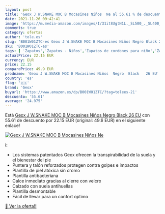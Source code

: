 ```yaml
---
layout: post
title: 'Geox J W.SNAKE MOC B Mocasines Niños  Ne al 55.61 % de descuento'
date: 2021-11-26 09:42:41
image: 'https://m.media-amazon.com/images/I/31it8UgtN1L._SL500_._SL400_.jpg'
comments: true
category: ofertas
author: 'tole.es'
slug: 'B001W01ZTC-es Geox J W.SNAKE MOC B Mocasines Niños Negro Black 26 EU'
sku: 'B001W01ZTC-es'
tags: [ 'Zapatos','Zapatos - Niños','Zapatos de cordones para niño','Zapatos y complementos','geox', ]
actualPrice: 22.15 EUR
currency: EUR
price: 22.15
comparePrice: 49.9 EUR
prodname: 'Geox J W.SNAKE MOC B Mocasines Niños  Negro  Black   26 EU'
country: 'es'
flag: '🇪🇸'
brand: 'Geox'
buyurl: 'https://www.amazon.es/dp/B001W01ZTC/?tag=tolees-21'
descuento: '55.61'
average: '24.075'
---
```


Está [Geox J W.SNAKE MOC B Mocasines Niños  Negro  Black   26 EU](https://www.amazon.es/dp/B001W01ZTC/?tag=tolees-21) con 55.61 de descuento por 22.15 EUR (original: 49.9 EUR) en el siguiente enlace!

[![Geox J W.SNAKE MOC B Mocasines Niños  Ne](https://m.media-amazon.com/images/I/31it8UgtN1L._SL500_._SL400_.jpg)](https://www.amazon.es/dp/B001W01ZTC/?tag=tolees-21)

ℹ️:

- Los sistemas patentados Geox ofrecen la transpirabilidad de la suela y el bienestar del pie
- Puntera y talón reforzados protegen contra golpes e impactos
- Plantilla de piel atóxica sin cromo
- Plantilla antibacteriana
- Calce inmediato gracias al cierre con velcro
- Calzado con suela antihuellas
- Plantilla desmontable
- Fácil de llevar para un confort optimo

[🛒 Ver la oferta!!](https://www.amazon.es/dp/B001W01ZTC/?tag=tolees-21)
